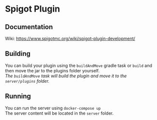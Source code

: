 # Spigot Plugin

## Documentation
Wiki: https://www.spigotmc.org/wiki/spigot-plugin-development/

## Building

You can build your plugin using the `buildAndMove` gradle task or `build` and then move the jar to the plugins folder yourself. <br>
*The `buildAndMove` task will build the plugin and move it to the `server/plugins` folder.*

## Running

You can run the server using `docker-compose up` <br>
The server content will be located in the `server` folder.

